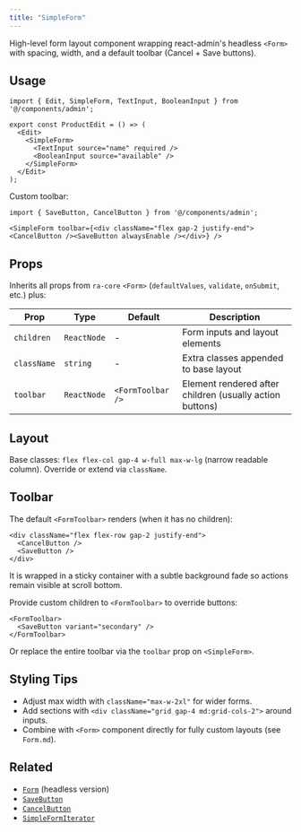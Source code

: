 ```yaml
---
title: "SimpleForm"
---
```


High-level form layout component wrapping react-admin's headless `<Form>` with spacing, width, and a default toolbar (Cancel + Save buttons).

## Usage

```tsx
import { Edit, SimpleForm, TextInput, BooleanInput } from '@/components/admin';

export const ProductEdit = () => (
  <Edit>
    <SimpleForm>
      <TextInput source="name" required />
      <BooleanInput source="available" />
    </SimpleForm>
  </Edit>
);
```

Custom toolbar:

```tsx
import { SaveButton, CancelButton } from '@/components/admin';

<SimpleForm toolbar={<div className="flex gap-2 justify-end"><CancelButton /><SaveButton alwaysEnable /></div>} />
```

## Props

Inherits all props from `ra-core` `<Form>` (`defaultValues`, `validate`, `onSubmit`, etc.) plus:

| Prop | Type | Default | Description |
|------|------|---------|-------------|
| `children` | `ReactNode` | - | Form inputs and layout elements |
| `className` | `string` | - | Extra classes appended to base layout |
| `toolbar` | `ReactNode` | `<FormToolbar />` | Element rendered after children (usually action buttons) |

## Layout

Base classes: `flex flex-col gap-4 w-full max-w-lg` (narrow readable column). Override or extend via `className`.

## Toolbar

The default `<FormToolbar>` renders (when it has no children):

```tsx
<div className="flex flex-row gap-2 justify-end">
  <CancelButton />
  <SaveButton />
</div>
```

It is wrapped in a sticky container with a subtle background fade so actions remain visible at scroll bottom.

Provide custom children to `<FormToolbar>` to override buttons:

```tsx
<FormToolbar>
  <SaveButton variant="secondary" />
</FormToolbar>
```

Or replace the entire toolbar via the `toolbar` prop on `<SimpleForm>`.

## Styling Tips

- Adjust max width with `className="max-w-2xl"` for wider forms.
- Add sections with `<div className="grid gap-4 md:grid-cols-2">` around inputs.
- Combine with `<Form>` component directly for fully custom layouts (see `Form.md`).

## Related

- [`Form`](./Form.md) (headless version)
- [`SaveButton`](./SaveButton.md)
- [`CancelButton`](./CancelButton.md)
- [`SimpleFormIterator`](./SimpleFormIterator.md)
